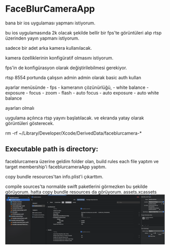 # FaceBlurCameraApp



bana bir ios uygulaması yapmanı istiyorum.

bu ios uygulamasında 2k olacak şekilde bellir bir fps'te görüntüleri alıp rtsp üzerinden yayın yapmanı istiyorum.

sadece bir adet arka kamera kullanılacak.

kamera özelliklerinin konfigüratif olmasını istiyorum.

fps'in de konfigürasyon olarak değiştirilebilmesi gerekiyor.

rtsp 8554 portunda çalışsın admin admin olarak basic auth kullan

ayarlar menüsünde 
    - fps
    - kameranın çözünürlüğü,
    - white balance
    - exposure
    - focus
    - zoom
    - flash
    - auto focus
    - auto exposure
    - auto white balance

ayarları olmalı

uygulama açılınca rtsp yayını başlatılacak. ve ekranda yatay olarak görüntüleri gösterecek.



rm -rf ~/Library/Developer/Xcode/DerivedData/faceblurcamera-*


## Executable path is directory:
faceblurcamera üzerine geldim folder olan, build rules each file yaptım ve target membership'i faceblurcameraApp yaptım.

copy bundle resources'tan info.plist'i çıkarttım.

compile sources'ta normalde swift paketlerini görmezken bu şekilde görüyorum.
hatta copy bundle resources da görüyorum. assets.xcassets 
![alt text](image.png)